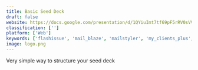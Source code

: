 ```yaml
---
title: Basic Seed Deck
draft: false 
website: https://docs.google.com/presentation/d/1QYiuImt7tf69pF5rRV0sVVeTSsEEbLdnSAzIq6aZmz4/edit
classification: ['']
platform: ['Web']
keywords: ['flashissue', 'mail_blaze', 'mailstyler', 'my_clients_plus', 'on_deck_daily', 'one_page_investor_summary', 'pitch_deck_template', 'pitch_envy', 'pitchbot', 'smart_flow', 'startup_pitch_decks', 'topvet', 'ux_design_weekly', 'ux_research_field_guide', 'veterinary_practice_manager', 'xenforo', 'evetpractice', 'minibb']
image: logo.png
---
```

Very simple way to structure your seed deck